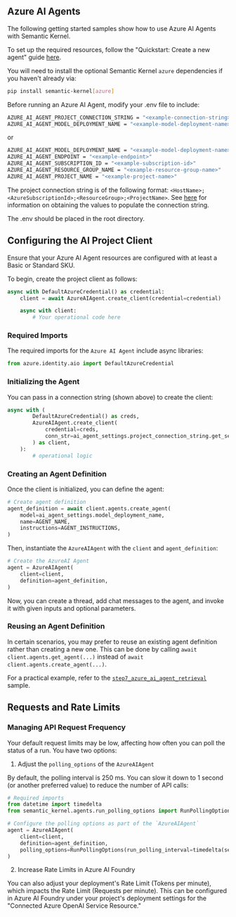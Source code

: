 ## Azure AI Agents

The following getting started samples show how to use Azure AI Agents with Semantic Kernel.

To set up the required resources, follow the "Quickstart: Create a new agent" guide [here](https://learn.microsoft.com/en-us/azure/ai-services/agents/quickstart?pivots=programming-language-python-azure).

You will need to install the optional Semantic Kernel `azure` dependencies if you haven't already via:

```bash
pip install semantic-kernel[azure]
```

Before running an Azure AI Agent, modify your .env file to include:

```bash
AZURE_AI_AGENT_PROJECT_CONNECTION_STRING = "<example-connection-string>"
AZURE_AI_AGENT_MODEL_DEPLOYMENT_NAME = "<example-model-deployment-name>"
```

or

```bash
AZURE_AI_AGENT_MODEL_DEPLOYMENT_NAME = "<example-model-deployment-name>"
AZURE_AI_AGENT_ENDPOINT = "<example-endpoint>"
AZURE_AI_AGENT_SUBSCRIPTION_ID = "<example-subscription-id>"
AZURE_AI_AGENT_RESOURCE_GROUP_NAME = "<example-resource-group-name>"
AZURE_AI_AGENT_PROJECT_NAME = "<example-project-name>"
```

The project connection string is of the following format: `<HostName>;<AzureSubscriptionId>;<ResourceGroup>;<ProjectName>`. See [here](https://learn.microsoft.com/en-us/azure/ai-services/agents/quickstart?pivots=programming-language-python-azure#configure-and-run-an-agent) for information on obtaining the values to populate the connection string.

The .env should be placed in the root directory.

## Configuring the AI Project Client

Ensure that your Azure AI Agent resources are configured with at least a Basic or Standard SKU.

To begin, create the project client as follows:

```python
async with DefaultAzureCredential() as credential:
    client = await AzureAIAgent.create_client(credential=credential)

    async with client:
        # Your operational code here
```

### Required Imports

The required imports for the `Azure AI Agent` include async libraries:

```python
from azure.identity.aio import DefaultAzureCredential
```

### Initializing the Agent

You can pass in a connection string (shown above) to create the client:

```python
async with (
        DefaultAzureCredential() as creds,
        AzureAIAgent.create_client(
            credential=creds,
            conn_str=ai_agent_settings.project_connection_string.get_secret_value(),
        ) as client,
    ):
        # operational logic
```

### Creating an Agent Definition

Once the client is initialized, you can define the agent:

```python
# Create agent definition
agent_definition = await client.agents.create_agent(
    model=ai_agent_settings.model_deployment_name,
    name=AGENT_NAME,
    instructions=AGENT_INSTRUCTIONS,
)
```

Then, instantiate the `AzureAIAgent` with the `client` and `agent_definition`:

```python
# Create the AzureAI Agent
agent = AzureAIAgent(
    client=client,
    definition=agent_definition,
)
```

Now, you can create a thread, add chat messages to the agent, and invoke it with given inputs and optional parameters.

### Reusing an Agent Definition

In certain scenarios, you may prefer to reuse an existing agent definition rather than creating a new one. This can be done by calling `await client.agents.get_agent(...)` instead of `await client.agents.create_agent(...)`. 

For a practical example, refer to the [`step7_azure_ai_agent_retrieval`](./step7_azure_ai_agent_retrieval.py) sample.

## Requests and Rate Limits

### Managing API Request Frequency

Your default request limits may be low, affecting how often you can poll the status of a run. You have two options:

1. Adjust the `polling_options` of the `AzureAIAgent`

By default, the polling interval is 250 ms. You can slow it down to 1 second (or another preferred value) to reduce the number of API calls:

```python
# Required imports
from datetime import timedelta
from semantic_kernel.agents.run_polling_options import RunPollingOptions

# Configure the polling options as part of the `AzureAIAgent`
agent = AzureAIAgent(
    client=client,
    definition=agent_definition,
    polling_options=RunPollingOptions(run_polling_interval=timedelta(seconds=1)),
)
```

2. Increase Rate Limits in Azure AI Foundry

You can also adjust your deployment's Rate Limit (Tokens per minute), which impacts the Rate Limit (Requests per minute). This can be configured in Azure AI Foundry under your project's deployment settings for the "Connected Azure OpenAI Service Resource."
